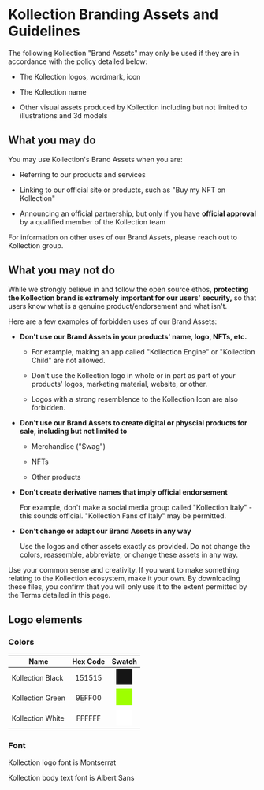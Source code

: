 # **Kollection Branding Assets and Guidelines**

The following Kollection \"Brand Assets\" may only be used if they are
in accordance with the policy detailed below:

-   The Kollection logos, wordmark, icon

-   The Kollection name

-   Other visual assets produced by Kollection including but not limited to illustrations and 3d models

## **What you may do**

You may use Kollection\'s Brand Assets when you are:

-   Referring to our products and services

-   Linking to our official site or products, such as \"Buy my NFT on Kollection\"

-   Announcing an official partnership, but only if you have **official approval** by a qualified member of the Kollection team

For information on other uses of our Brand Assets, please reach out to
Kollection group.

## **What you may not do**

While we strongly believe in and follow the open source ethos,
**protecting the Kollection brand is extremely important for our users\'
security,** so that users know what is a genuine product/endorsement and
what isn\'t.

Here are a few examples of forbidden uses of our Brand Assets:

-   **Don\'t use our Brand Assets in your products\' name, logo, NFTs, etc.**

    -   For example, making an app called \"Kollection Engine\" or \"Kollection Child\" are not allowed.

    -   Don\'t use the Kollection logo in whole or in part as part of your products\' logos, marketing material, website, or other.

    -   Logos with a strong resemblence to the Kollection Icon are also forbidden.

-   **Don\'t use our Brand Assets to create digital or physcial products for sale, including but not limited to**

    -   Merchandise (\"Swag\")

    -   NFTs

    -   Other products

-   **Don\'t create derivative names that imply official endorsement**

    For example, don\'t make a social media group called
    \"Kollection Italy\" - this sounds official. \"Kollection Fans of
    Italy\" may be permitted.

-   **Don\'t change or adapt our Brand Assets in any way**

    Use the logos and other assets exactly as provided. Do not
    change the colors, reassemble, abbreviate, or change these assets
    in any way.

Use your common sense and creativity. If you want to make something
relating to the Kollection ecosystem, make it your own. By downloading these files, you confirm that you will only use it to the
extent permitted by the Terms detailed in this page.

## **Logo elements**

### **Colors**

| Name              | Hex Code    |             Swatch             |
| ------------------|:-----------:|:------------------------------:|
| Kollection Black  | 151515      |   ![](Colors/accent-black.png) |
| Kollection Green  | 9EFF00      |   ![](Colors/accent-green.png) |
| Kollection White  | FFFFFF      |   ![](Colors/accent-white.png) |




### **Font**

Kollection logo font is Montserrat

Kollection body text font is Albert Sans
